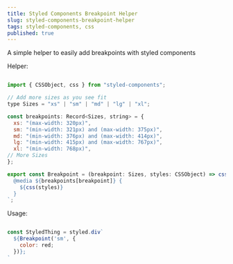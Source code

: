 ```yaml
---
title: Styled Components Breakpoint Helper
slug: styled-components-breakpoint-helper
tags: styled-components, css
published: true
---
```

A simple helper to easily add breakpoints with styled components


Helper:

```javascript

import { CSSObject, css } from "styled-components";

// Add more sizes as you see fit
type Sizes = "xs" | "sm" | "md" | "lg" | "xl";

const breakpoints: Record<Sizes, string> = {
  xs: "(max-width: 320px)",
  sm: "(min-width: 321px) and (max-width: 375px)",
  md: "(min-width: 376px) and (max-width: 414px)",
  lg: "(min-width: 415px) and (max-width: 767px)",
  xl: "(min-width: 768px)",
// More Sizes
};

export const Breakpoint = (breakpoint: Sizes, styles: CSSObject) => css`
  @media ${breakpoints[breakpoint]} {
    ${css(styles)}
  }
`;


```


Usage:


```javascript

const StyledThing = styled.div`
  ${Breakpoint('sm', {
    color: red;
  })};
`


```
